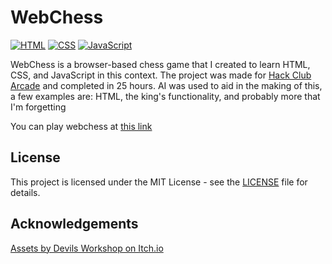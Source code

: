 # WebChess

[![HTML](https://img.shields.io/badge/HTML-5-E34F26)](https://developer.mozilla.org/en-US/docs/Web/HTML) [![CSS](https://img.shields.io/badge/CSS-3-1572B6)](https://developer.mozilla.org/en-US/docs/Web/CSS) [![JavaScript](https://img.shields.io/badge/JavaScript-ES6+-F7DF1E)](https://developer.mozilla.org/en-US/docs/Web/JavaScript)  

WebChess is a browser-based chess game that I created to learn HTML, CSS, and JavaScript in this context. The project was made for [Hack Club Arcade](https://hackclub.com/arcade/) and completed in 25 hours. AI was used to aid in the making of this, a few examples are: HTML, the king's functionality, and probably more that I'm forgetting

You can play webchess at [this link](https://nanomars.github.io/webchess/)

## License

This project is licensed under the MIT License - see the [LICENSE](LICENSE) file for details.

## Acknowledgements

[Assets by Devils Workshop on Itch.io](https://devilsworkshop.itch.io/pixel-art-chess-asset-pack/)
